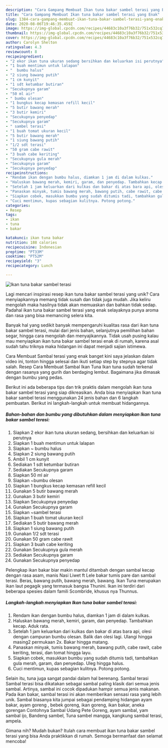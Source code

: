 ```yaml
---
description: "Cara Gampang Membuat Ikan tuna bakar sambel terasi yang Enak"
title: "Cara Gampang Membuat Ikan tuna bakar sambel terasi yang Enak"
slug: 1384-cara-gampang-membuat-ikan-tuna-bakar-sambel-terasi-yang-enak
date: 2020-08-06T19:46:35.459Z
image: https://img-global.cpcdn.com/recipes/44683c10a3f76b32/751x532cq70/ikan-tuna-bakar-sambel-terasi-foto-resep-utama.jpg
thumbnail: https://img-global.cpcdn.com/recipes/44683c10a3f76b32/751x532cq70/ikan-tuna-bakar-sambel-terasi-foto-resep-utama.jpg
cover: https://img-global.cpcdn.com/recipes/44683c10a3f76b32/751x532cq70/ikan-tuna-bakar-sambel-terasi-foto-resep-utama.jpg
author: Carolyn Shelton
ratingvalue: 4.3
reviewcount: 8
recipeingredient:
- "2 ekor ikan tuna ukuran sedang bersihkan dan keluarkan isi perutnya"
- "1 buah mentimun untuk lalapan"
- "  bumbu halus"
- "2 siung bawang putih"
- "1 cm kunyit"
- "1 sdt ketumbar butiran"
- "Secukupnya garam"
- "50 ml air"
- " bumbu olesan"
- "1 bungkus kecap kemasan refill kecil"
- "5 butir bawang merah"
- "3 butir kemiri"
- "Secukupnya penyedap"
- "Secukupnya garam"
- " sambel terasi"
- "1 buah tomat ukuran kecil"
- "5 butir bawang merah"
- "1 siung bawang putih"
- "1/2 sdt terasi"
- "50 gram cabe rawit"
- "3 buah cabe keriting"
- "Secukupnya gula merah"
- "Secukupnya garam"
- "Secukupnya penyedap"
recipeinstructions:
- "Rendam ikan dengan bumbu halus, diamkan 1 jam di dalam kulkas."
- "Haluskan bawang merah, kemiri, garam, dan penyedap. Tambahkan kecap. Aduk rata."
- "Setelah 1 jam keluarkan dari kulkas dan bakar di atas bara api, olesi dengan campuran bumbu olesan. Balik dan olesi lagi. Ulangi hingga masing2 permukaan 2x. Bakar hingga matang."
- "Panaskan minyak, tumis bawang merah, bawang putih, cabe rawit, cabe keriting, terasi, dan tomat hingga layu."
- "Siapkan cobek, masukkan bumbu yang sudah ditumis tadi, tambahkan gula merah, garam, dan penyedap. Uleg hingga halus."
- "Cuci mentimun, kupas sebagian kulitnya. Potong potong."
categories:
- Resep
tags:
- ikan
- tuna
- bakar

katakunci: ikan tuna bakar 
nutrition: 188 calories
recipecuisine: Indonesian
preptime: "PT33M"
cooktime: "PT52M"
recipeyield: "3"
recipecategory: Lunch

---
```



![Ikan tuna bakar sambel terasi](https://img-global.cpcdn.com/recipes/44683c10a3f76b32/751x532cq70/ikan-tuna-bakar-sambel-terasi-foto-resep-utama.jpg)

Lagi mencari inspirasi resep ikan tuna bakar sambel terasi yang unik? Cara menyiapkannya memang tidak susah dan tidak juga mudah. Jika keliru mengolah maka hasilnya tidak akan memuaskan dan bahkan tidak sedap. Padahal ikan tuna bakar sambel terasi yang enak selayaknya punya aroma dan rasa yang bisa memancing selera kita.

Banyak hal yang sedikit banyak mempengaruhi kualitas rasa dari ikan tuna bakar sambel terasi, mulai dari jenis bahan, selanjutnya pemilihan bahan segar, hingga cara mengolah dan menyajikannya. Tidak usah pusing kalau mau menyiapkan ikan tuna bakar sambel terasi enak di rumah, karena asal sudah tahu triknya maka hidangan ini dapat menjadi sajian istimewa.

Cara Membuat Sambal terasi yang enak banget kini saya jelaskan dalam video ini, tonton hingga selesai dan ikuti setiap step by stepnya agar tidak salah. Resep Cara Membuat Sambal Ikan Tuna Ikan tuna sudah terkenal dengan rasanya yang gurih dan berdaging lembut. Bagaimana jika dimasak dengan bumbu yang pedas.


Berikut ini ada beberapa tips dan trik praktis dalam mengolah ikan tuna bakar sambel terasi yang siap dikreasikan. Anda bisa menyiapkan Ikan tuna bakar sambel terasi menggunakan 24 jenis bahan dan 6 langkah pembuatan. Berikut ini langkah-langkah untuk membuat hidangannya.

<!--inarticleads1-->

##### Bahan-bahan dan bumbu yang dibutuhkan dalam menyiapkan Ikan tuna bakar sambel terasi:

1. Siapkan 2 ekor ikan tuna ukuran sedang, bersihkan dan keluarkan isi perutnya
1. Siapkan 1 buah mentimun untuk lalapan
1. Siapkan  ~ bumbu halus
1. Siapkan 2 siung bawang putih
1. Ambil 1 cm kunyit
1. Sediakan 1 sdt ketumbar butiran
1. Sediakan Secukupnya garam
1. Siapkan 50 ml air
1. Siapkan  ~bumbu olesan
1. Siapkan 1 bungkus kecap kemasan refill kecil
1. Gunakan 5 butir bawang merah
1. Gunakan 3 butir kemiri
1. Siapkan Secukupnya penyedap
1. Gunakan Secukupnya garam
1. Siapkan  ~sambel terasi
1. Siapkan 1 buah tomat ukuran kecil
1. Sediakan 5 butir bawang merah
1. Siapkan 1 siung bawang putih
1. Gunakan 1/2 sdt terasi
1. Gunakan 50 gram cabe rawit
1. Siapkan 3 buah cabe keriting
1. Gunakan Secukupnya gula merah
1. Sediakan Secukupnya garam
1. Gunakan Secukupnya penyedap


Pelengkap ikan bakar biar makin mantul ditambah dengan sambal kecap dengan rasa asam, manis Nasi Liwet ft Lele bakar tumis pare dan sambal terasi. Beras, bawang putih, bawang merah, bawang. Ikan Tuna merupakan ikan laut pegagik yang termasuk bangsa Thunini. Ikan ini terdiri dari beberapa spesies dalam famili Scombride, khusus nya Thunnus. 

<!--inarticleads2-->

##### Langkah-langkah menyiapkan Ikan tuna bakar sambel terasi:

1. Rendam ikan dengan bumbu halus, diamkan 1 jam di dalam kulkas.
1. Haluskan bawang merah, kemiri, garam, dan penyedap. Tambahkan kecap. Aduk rata.
1. Setelah 1 jam keluarkan dari kulkas dan bakar di atas bara api, olesi dengan campuran bumbu olesan. Balik dan olesi lagi. Ulangi hingga masing2 permukaan 2x. Bakar hingga matang.
1. Panaskan minyak, tumis bawang merah, bawang putih, cabe rawit, cabe keriting, terasi, dan tomat hingga layu.
1. Siapkan cobek, masukkan bumbu yang sudah ditumis tadi, tambahkan gula merah, garam, dan penyedap. Uleg hingga halus.
1. Cuci mentimun, kupas sebagian kulitnya. Potong potong.


Selain itu, tuna juga sangat pandai dalam hal berenang. Sambal terasi Sambal terasi bisa dikatakan sebagai sambal paling klasik dari semua jenis sambal. Artinya, sambal ini cocok dipadukan hampir semua jenis makanan. Pada ikan bakar, sambal terasi ini akan memberikan sensasi rasa yang lebih unik. Sambal biasanya kita jumpai sebagai pendamping hidangan ayam bakar, ayam goreng , bebek goreng, ikan goreng, ikan bakar, aneka gorengan Contohnya Sambal Udang Pete Goreng, ayam sambal, yam sambal ijo, Bandeng sambel, Tuna sambel mangga, kangkung sambal terasi, ampela. 

Gimana nih? Mudah bukan? Itulah cara membuat ikan tuna bakar sambel terasi yang bisa Anda praktikkan di rumah. Semoga bermanfaat dan selamat mencoba!

